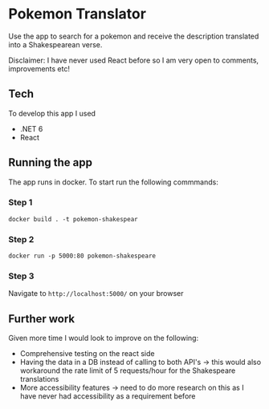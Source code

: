 # Pokemon Translator
Use the app to search for a pokemon and receive the description translated into a Shakespearean verse. 

Disclaimer: I have never used React before so I am very open to comments, improvements etc! 

## Tech
To develop this app I used
- .NET 6
- React

## Running the app
The app runs in docker. To start run the following commmands:

### Step 1
`docker build . -t pokemon-shakespear`

### Step 2
`docker run -p 5000:80 pokemon-shakespeare`

### Step 3
Navigate to `http://localhost:5000/` on your browser

## Further work
Given more time I would look to improve on the following:
- Comprehensive testing on the react side
- Having the data in a DB instead of calling to both API's -> this would also workaround the rate limit of 5 requests/hour for the Shakespeare translations
- More accessibility features -> need to do more research on this as I have never had accessibility as a requirement before
